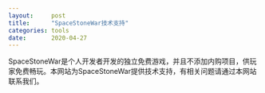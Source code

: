 ```yaml
---
layout:     post
title:      "SpaceStoneWar技术支持"
categories: tools
date:       2020-04-27
---
```



SpaceStoneWar是个人开发者开发的独立免费游戏，并且不添加内购项目，供玩家免费畅玩。本网站为SpaceStoneWar提供技术支持，有相关问题请通过本网站联系我们。